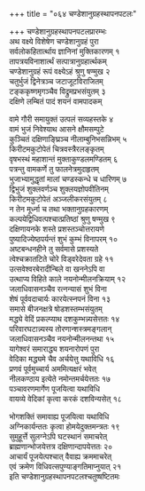+++
title = "०६४ चण्डेशानुग्रहस्थापनपटलः"

+++
चण्डेशानुग्रहस्थापनपटलप्रारम्भः    
अथ वक्ष्ये विशेषेण चण्डेशानुग्रहं पुरा  
सर्वलोकहितार्त्थाय ज्ञानिनां मुक्तिकारणम् १  
तापत्रयविनाशार्त्थं सत्पात्रानुग्रहार्त्थकम्  
चण्डेशानुग्रहं रूपं वक्ष्येऽहं श्रुणु षण्मुख २  
चतुर्भुजं द्विनेत्रञ्च जटाजूटविराजितम्  
टङ्ककृष्णमृगञ्चैव विद्रुमप्रभसंयुतम् ३  
दक्षिणे लम्बितं पादं शयनं वामपादकम्  

वामे गौरी समायुक्तं उत्पलं सव्यहस्तके ४  
वामं भुजं निवेश्याथ आसने क्षौमसम्पुटे  
कुञ्चितं दक्षिणाङ्घ्रिञ्च नीलाम्बुनिभसन्निभम् ५  
किरीटमकुटोपेतं चित्रवस्त्रैरलङ्कृतम्  
वृषभस्थं महाशान्तं मुक्ताकुण्डलमण्डितम् ६  
पत्रन्तु वामकर्णे तु फालनेत्रमुदाहृतम्  
भुजाभ्यामुद्धृतां मालां चण्डस्कन्धे च धारिणम् ७  
द्विभुजं शुक्लवर्णञ्च शुक्लयज्ञोपवीतिनम्  
किरीटमकुटोपेतं अञ्जलीकरसंयुतम् ८  
न तेन मूर्ध्ना च तथा भक्तानुग्रहकारणम्  
कल्पयेद्विधिवत्पश्चात्प्रतिष्ठां श्रुणु षण्मुख ९  
दक्षिणायनके शस्ते प्रशस्तञ्चोत्तरायणे  
पुष्यादिज्येष्ठपर्यन्तं शुभं कुम्भं विनापरम् १०  
अष्टबन्धनहीने तु सर्वमासे प्रशस्यते  
त्वेश्चक्रातटिते चोरे विड्वरेदेवता ग्रहे ११  
उत्सवेश्वरबेरादीन्बिले वा खननेऽपि वा  
उत्थाप्य विहिते काले नयनोन्मीलनक्रियाम् १२  
जलाधिवासनञ्चैव रत्नन्यासं शुभं विना  
शेषं पूर्ववदाचार्यः कारयेत्स्नपनं विना १३  
समासे बीजनक्षत्रे षोडशस्तम्भसंयुतम्  
मद्ध्ये वेदिं प्रकल्प्याथ दशकुम्भन्न्यसेत्ततः १४  
परिवारघटान्न्यस्य तोरणान्शस्त्रमङ्गलान्  
जलाधिवासनञ्चैव नयनोन्मीलनन्तथा १५  
यागेश्वरं समाराद्ध्य शयनारोपणं पुरा  
वेदिका मद्ध्यमे चैव अर्चयेत्तु यथाविधि १६  
प्रणवं पूर्वमुच्चार्य अममित्यक्षरं भवेत्  
नीलकण्ठाय इत्येते नमोन्तमर्चयेत्ततः १७  
पञ्चावरणमार्गेण पूजयित्वा यथाविधि  
वायव्ये वेदिकां कृत्वा करकं दशविन्यसेत् १८  

भोगशक्तिं समावाह्य पूजयित्वा यथाविधि  
अग्निकार्यन्ततः कृत्वा होमयेदुक्तमन्त्रतः १९  
सुमुहूर्त्ते सुलग्नेऽपि घटस्थानं समाचरेत्  
ब्राह्मणान्भोजयेत्तत्र दक्षिणान्दापयेत्ततः २०  
आचार्यं पूजयेत्पश्चात् वैवाह्य क्रममाचरेत्  
एवं क्रमेण विधिवत्सपुण्याङ्गतिमाप्नुयात् २१  
इति चण्डेशानुग्रहस्थापनपटलश्चतुष्षष्टितमः  
